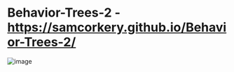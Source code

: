 # Behavior-Trees-2 - https://samcorkery.github.io/Behavior-Trees-2/ 
![image](https://user-images.githubusercontent.com/16170767/113067185-c1e05000-9170-11eb-84ca-d9e830dc1b38.jpg)
